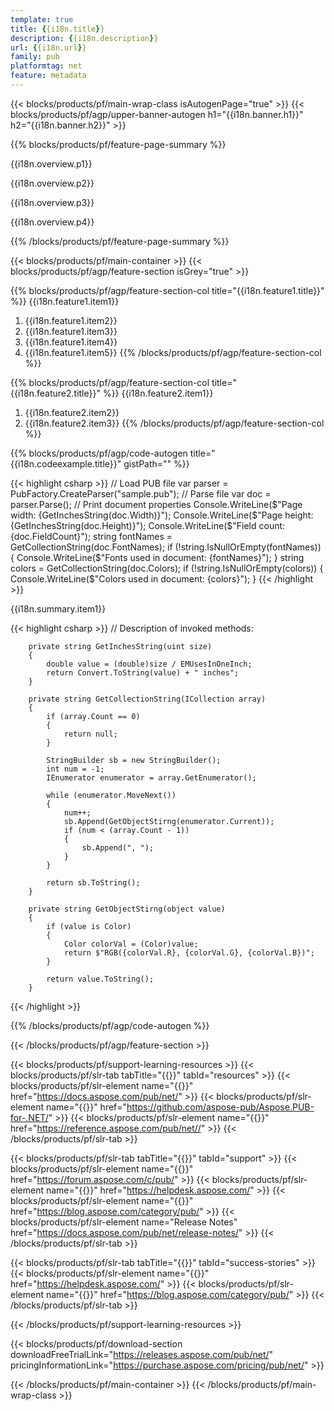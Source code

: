 ```yaml
---
template: true
title: {{i18n.title}}
description: {{i18n.description}}
url: {{i18n.url}}
family: pub
platformtag: net
feature: metadata
---
```


{{< blocks/products/pf/main-wrap-class isAutogenPage="true" >}}
{{< blocks/products/pf/agp/upper-banner-autogen h1="{{i18n.banner.h1}}" h2="{{i18n.banner.h2}}" >}}

{{% blocks/products/pf/feature-page-summary %}}

<p>{{i18n.overview.p1}}</p>
<p>{{i18n.overview.p2}}</p>
<p>{{i18n.overview.p3}}</p>
<p>{{i18n.overview.p4}}</p>

{{% /blocks/products/pf/feature-page-summary  %}}

{{< blocks/products/pf/main-container >}}
{{< blocks/products/pf/agp/feature-section isGrey="true" >}}

{{% blocks/products/pf/agp/feature-section-col title="{{i18n.feature1.title}}" %}}
{{i18n.feature1.item1}}
1. {{i18n.feature1.item2}}
1. {{i18n.feature1.item3}}
1. {{i18n.feature1.item4}}
1. {{i18n.feature1.item5}}
{{% /blocks/products/pf/agp/feature-section-col %}}

{{% blocks/products/pf/agp/feature-section-col title="{{i18n.feature2.title}}" %}}
{{i18n.feature2.item1}}
1. {{i18n.feature2.item2}}
1. {{i18n.feature2.item3}}
{{% /blocks/products/pf/agp/feature-section-col %}}

{{% blocks/products/pf/agp/code-autogen title="{{i18n.codeexample.title}}" gistPath="" %}}

{{< highlight csharp >}}
    // Load PUB file
    var parser = PubFactory.CreateParser("sample.pub");
    // Parse file 
    var doc = parser.Parse();
    // Print document properties
    Console.WriteLine($"Page width: {GetInchesString(doc.Width)}");            
    Console.WriteLine($"Page height: {GetInchesString(doc.Height)}");
    Console.WriteLine($"Field count: {doc.FieldCount}");
    string fontNames = GetCollectionString(doc.FontNames);
    if (!string.IsNullOrEmpty(fontNames))
    {
        Console.WriteLine($"Fonts used in document: {fontNames}");
    }
    string colors = GetCollectionString(doc.Colors);
    if (!string.IsNullOrEmpty(colors))
    {
        Console.WriteLine($"Colors used in document: {colors}");
    }
{{< /highlight >}} 

{{i18n.summary.item1}}
 
{{< highlight csharp >}}
    // Description of invoked methods:
    
        private string GetInchesString(uint size)
        {
            double value = (double)size / EMUsesInOneInch;
            return Convert.ToString(value) + " inches";
        }

        private string GetCollectionString(ICollection array)
        {
            if (array.Count == 0)
            {
                return null;
            }

            StringBuilder sb = new StringBuilder();
            int num = -1;
            IEnumerator enumerator = array.GetEnumerator();

            while (enumerator.MoveNext())
            {
                num++;
                sb.Append(GetObjectStirng(enumerator.Current));
                if (num < (array.Count - 1))
                {
                    sb.Append(", ");
                }
            }

            return sb.ToString();
        }

        private string GetObjectStirng(object value)
        {
            if (value is Color)
            {
                Color colorVal = (Color)value;
                return $"RGB({colorVal.R}, {colorVal.G}, {colorVal.B})"; 
            }

            return value.ToString();
        }
{{< /highlight >}} 

{{% /blocks/products/pf/agp/code-autogen %}}

{{< /blocks/products/pf/agp/feature-section >}}

{{< blocks/products/pf/support-learning-resources >}}
{{< blocks/products/pf/slr-tab tabTitle="{{<import path="/{{lang}}/partials/_content.md" section="learningresources.tabTitle">}}" tabId="resources" >}}
{{< blocks/products/pf/slr-element name="{{<import path="/{{lang}}/partials/_content.md" section="learningresources.name1">}}" href="https://docs.aspose.com/pub/net/" >}}
{{< blocks/products/pf/slr-element name="{{<import path="/{{lang}}/partials/_content.md" section="learningresources.name2">}}" href="https://github.com/aspose-pub/Aspose.PUB-for-.NET/" >}}
{{< blocks/products/pf/slr-element name="{{<import path="/{{lang}}/partials/_content.md" section="learningresources.name3">}}" href="https://reference.aspose.com/pub/net//" >}}
{{< /blocks/products/pf/slr-tab >}}

{{< blocks/products/pf/slr-tab tabTitle="{{<import path="/{{lang}}/partials/_content.md" section="support.tabTitle">}}" tabId="support" >}}
{{< blocks/products/pf/slr-element name="{{<import path="/{{lang}}/partials/_content.md" section="support.name1">}}" href="https://forum.aspose.com/c/pub/" >}}
{{< blocks/products/pf/slr-element name="{{<import path="/{{lang}}/partials/_content.md" section="support.name2">}}" href="https://helpdesk.aspose.com/" >}}
{{< blocks/products/pf/slr-element name="{{<import path="/{{lang}}/partials/_content.md" section="support.name3">}}" href="https://blog.aspose.com/category/pub/" >}}
{{< blocks/products/pf/slr-element name="Release Notes" href="https://docs.aspose.com/pub/net/release-notes/" >}}
{{< /blocks/products/pf/slr-tab >}}

{{< blocks/products/pf/slr-tab tabTitle="{{<import path="/{{lang}}/partials/_content.md" section="why.tabTitle">}}" tabId="success-stories" >}}
{{< blocks/products/pf/slr-element name="{{<import path="/{{lang}}/partials/_content.md" section="why.name1">}}" href="https://helpdesk.aspose.com/" >}}
{{< blocks/products/pf/slr-element name="{{<import path="/{{lang}}/partials/_content.md" section="why.name2">}}" href="https://blog.aspose.com/category/pub/" >}}
{{< /blocks/products/pf/slr-tab >}}

{{< /blocks/products/pf/support-learning-resources >}}

{{< blocks/products/pf/download-section downloadFreeTrialLink="https://releases.aspose.com/pub/net/" pricingInformationLink="https://purchase.aspose.com/pricing/pub/net/" >}}

{{< /blocks/products/pf/main-container >}}
{{< /blocks/products/pf/main-wrap-class >}}